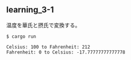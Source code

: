 ## learning_3-1

温度を華氏と摂氏で変換する。

```
$ cargo run

Celsius: 100 to Fahrenheit: 212
Fahrenheit: 0 to Celsius: -17.77777777777778

```

